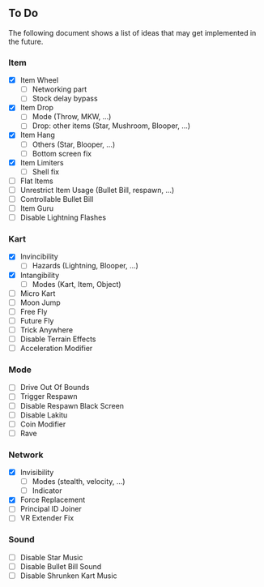 ## To Do
The following document shows a list of ideas that may get implemented in the future.

### Item
- [x] Item Wheel
	- [ ] Networking part
	- [ ] Stock delay bypass
- [x] Item Drop
	- [ ] Mode (Throw, MKW, ...)
	- [ ] Drop: other items (Star, Mushroom, Blooper, ...)
- [x] Item Hang
	- [ ] Others (Star, Blooper, ...)
	- [ ] Bottom screen fix
- [x] Item Limiters
	- [ ] Shell fix
- [ ] Flat Items
- [ ] Unrestrict Item Usage (Bullet Bill, respawn, ...)
- [ ] Controllable Bullet Bill
- [ ] Item Guru
- [ ] Disable Lightning Flashes

### Kart
- [x] Invincibility
	- [ ] Hazards (Lightning, Blooper, ...)
- [x] Intangibility
	- [ ] Modes (Kart, Item, Object)
- [ ] Micro Kart
- [ ] Moon Jump
- [ ] Free Fly
- [ ] Future Fly
- [ ] Trick Anywhere
- [ ] Disable Terrain Effects
- [ ] Acceleration Modifier

### Mode
- [ ] Drive Out Of Bounds
- [ ] Trigger Respawn
- [ ] Disable Respawn Black Screen
- [ ] Disable Lakitu
- [ ] Coin Modifier
- [ ] Rave

### Network
- [x] Invisibility
	- [ ] Modes (stealth, velocity, ...)
	- [ ] Indicator
- [x] Force Replacement
- [ ] Principal ID Joiner
- [ ] VR Extender Fix

### Sound
- [ ] Disable Star Music
- [ ] Disable Bullet Bill Sound
- [ ] Disable Shrunken Kart Music